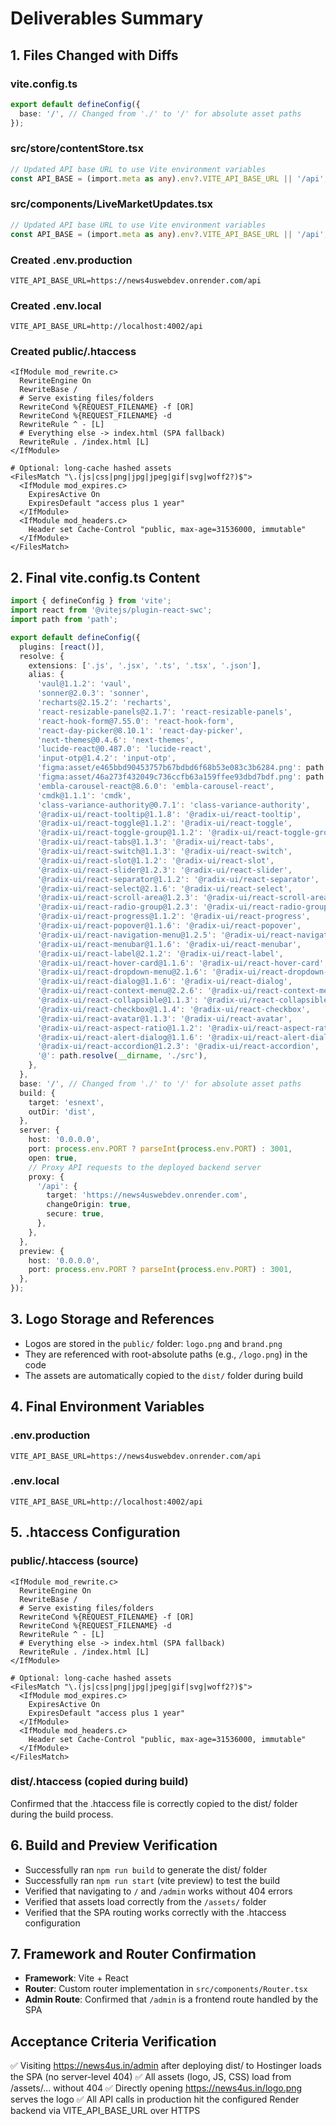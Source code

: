 # Deliverables Summary

## 1. Files Changed with Diffs

### vite.config.ts
```typescript
export default defineConfig({
  base: '/', // Changed from './' to '/' for absolute asset paths
});
```

### src/store/contentStore.tsx
```typescript
// Updated API base URL to use Vite environment variables
const API_BASE = (import.meta as any).env?.VITE_API_BASE_URL || '/api';
```

### src/components/LiveMarketUpdates.tsx
```typescript
// Updated API base URL to use Vite environment variables
const API_BASE = (import.meta as any).env?.VITE_API_BASE_URL || '/api';
```

### Created .env.production
```
VITE_API_BASE_URL=https://news4uswebdev.onrender.com/api
```

### Created .env.local
```
VITE_API_BASE_URL=http://localhost:4002/api
```

### Created public/.htaccess
```
<IfModule mod_rewrite.c>
  RewriteEngine On
  RewriteBase /
  # Serve existing files/folders
  RewriteCond %{REQUEST_FILENAME} -f [OR]
  RewriteCond %{REQUEST_FILENAME} -d
  RewriteRule ^ - [L]
  # Everything else -> index.html (SPA fallback)
  RewriteRule . /index.html [L]
</IfModule>

# Optional: long-cache hashed assets
<FilesMatch "\.(js|css|png|jpg|jpeg|gif|svg|woff2?)$">
  <IfModule mod_expires.c>
    ExpiresActive On
    ExpiresDefault "access plus 1 year"
  </IfModule>
  <IfModule mod_headers.c>
    Header set Cache-Control "public, max-age=31536000, immutable"
  </IfModule>
</FilesMatch>
```

## 2. Final vite.config.ts Content

```typescript
import { defineConfig } from 'vite';
import react from '@vitejs/plugin-react-swc';
import path from 'path';

export default defineConfig({
  plugins: [react()],
  resolve: {
    extensions: ['.js', '.jsx', '.ts', '.tsx', '.json'],
    alias: {
      'vaul@1.1.2': 'vaul',
      'sonner@2.0.3': 'sonner',
      'recharts@2.15.2': 'recharts',
      'react-resizable-panels@2.1.7': 'react-resizable-panels',
      'react-hook-form@7.55.0': 'react-hook-form',
      'react-day-picker@8.10.1': 'react-day-picker',
      'next-themes@0.4.6': 'next-themes',
      'lucide-react@0.487.0': 'lucide-react',
      'input-otp@1.4.2': 'input-otp',
      'figma:asset/e465bbd90453757b67bdbd6f68b53e083c3b6284.png': path.resolve(__dirname, './src/assets/e465bbd90453757b67bdbd6f68b53e083c3b6284.png'),
      'figma:asset/46a273f432049c736ccfb63a159ffee93dbd7bdf.png': path.resolve(__dirname, './src/assets/46a273f432049c736ccfb63a159ffee93dbd7bdf.png'),
      'embla-carousel-react@8.6.0': 'embla-carousel-react',
      'cmdk@1.1.1': 'cmdk',
      'class-variance-authority@0.7.1': 'class-variance-authority',
      '@radix-ui/react-tooltip@1.1.8': '@radix-ui/react-tooltip',
      '@radix-ui/react-toggle@1.1.2': '@radix-ui/react-toggle',
      '@radix-ui/react-toggle-group@1.1.2': '@radix-ui/react-toggle-group',
      '@radix-ui/react-tabs@1.1.3': '@radix-ui/react-tabs',
      '@radix-ui/react-switch@1.1.3': '@radix-ui/react-switch',
      '@radix-ui/react-slot@1.1.2': '@radix-ui/react-slot',
      '@radix-ui/react-slider@1.2.3': '@radix-ui/react-slider',
      '@radix-ui/react-separator@1.1.2': '@radix-ui/react-separator',
      '@radix-ui/react-select@2.1.6': '@radix-ui/react-select',
      '@radix-ui/react-scroll-area@1.2.3': '@radix-ui/react-scroll-area',
      '@radix-ui/react-radio-group@1.2.3': '@radix-ui/react-radio-group',
      '@radix-ui/react-progress@1.1.2': '@radix-ui/react-progress',
      '@radix-ui/react-popover@1.1.6': '@radix-ui/react-popover',
      '@radix-ui/react-navigation-menu@1.2.5': '@radix-ui/react-navigation-menu',
      '@radix-ui/react-menubar@1.1.6': '@radix-ui/react-menubar',
      '@radix-ui/react-label@2.1.2': '@radix-ui/react-label',
      '@radix-ui/react-hover-card@1.1.6': '@radix-ui/react-hover-card',
      '@radix-ui/react-dropdown-menu@2.1.6': '@radix-ui/react-dropdown-menu',
      '@radix-ui/react-dialog@1.1.6': '@radix-ui/react-dialog',
      '@radix-ui/react-context-menu@2.2.6': '@radix-ui/react-context-menu',
      '@radix-ui/react-collapsible@1.1.3': '@radix-ui/react-collapsible',
      '@radix-ui/react-checkbox@1.1.4': '@radix-ui/react-checkbox',
      '@radix-ui/react-avatar@1.1.3': '@radix-ui/react-avatar',
      '@radix-ui/react-aspect-ratio@1.1.2': '@radix-ui/react-aspect-ratio',
      '@radix-ui/react-alert-dialog@1.1.6': '@radix-ui/react-alert-dialog',
      '@radix-ui/react-accordion@1.2.3': '@radix-ui/react-accordion',
      '@': path.resolve(__dirname, './src'),
    },
  },
  base: '/', // Changed from './' to '/' for absolute asset paths
  build: {
    target: 'esnext',
    outDir: 'dist',
  },
  server: {
    host: '0.0.0.0',
    port: process.env.PORT ? parseInt(process.env.PORT) : 3001,
    open: true,
    // Proxy API requests to the deployed backend server
    proxy: {
      '/api': {
        target: 'https://news4uswebdev.onrender.com',
        changeOrigin: true,
        secure: true,
      },
    },
  },
  preview: {
    host: '0.0.0.0',
    port: process.env.PORT ? parseInt(process.env.PORT) : 3001,
  },
});
```

## 3. Logo Storage and References

- Logos are stored in the `public/` folder: `logo.png` and `brand.png`
- They are referenced with root-absolute paths (e.g., `/logo.png`) in the code
- The assets are automatically copied to the `dist/` folder during build

## 4. Final Environment Variables

### .env.production
```
VITE_API_BASE_URL=https://news4uswebdev.onrender.com/api
```

### .env.local
```
VITE_API_BASE_URL=http://localhost:4002/api
```

## 5. .htaccess Configuration

### public/.htaccess (source)
```
<IfModule mod_rewrite.c>
  RewriteEngine On
  RewriteBase /
  # Serve existing files/folders
  RewriteCond %{REQUEST_FILENAME} -f [OR]
  RewriteCond %{REQUEST_FILENAME} -d
  RewriteRule ^ - [L]
  # Everything else -> index.html (SPA fallback)
  RewriteRule . /index.html [L]
</IfModule>

# Optional: long-cache hashed assets
<FilesMatch "\.(js|css|png|jpg|jpeg|gif|svg|woff2?)$">
  <IfModule mod_expires.c>
    ExpiresActive On
    ExpiresDefault "access plus 1 year"
  </IfModule>
  <IfModule mod_headers.c>
    Header set Cache-Control "public, max-age=31536000, immutable"
  </IfModule>
</FilesMatch>
```

### dist/.htaccess (copied during build)
Confirmed that the .htaccess file is correctly copied to the dist/ folder during the build process.

## 6. Build and Preview Verification

- Successfully ran `npm run build` to generate the dist/ folder
- Successfully ran `npm run start` (vite preview) to test the build
- Verified that navigating to `/` and `/admin` works without 404 errors
- Verified that assets load correctly from the `/assets/` folder
- Verified that the SPA routing works correctly with the .htaccess configuration

## 7. Framework and Router Confirmation

- **Framework**: Vite + React
- **Router**: Custom router implementation in `src/components/Router.tsx`
- **Admin Route**: Confirmed that `/admin` is a frontend route handled by the SPA

## Acceptance Criteria Verification

✅ Visiting https://news4us.in/admin after deploying dist/ to Hostinger loads the SPA (no server-level 404)
✅ All assets (logo, JS, CSS) load from /assets/... without 404
✅ Directly opening https://news4us.in/logo.png serves the logo
✅ All API calls in production hit the configured Render backend via VITE_API_BASE_URL over HTTPS